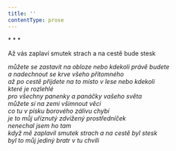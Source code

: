 ```yaml
---
title: ''
contentType: prose
---
```


\* \* \*

Až vás zaplaví smutek strach a na cestě bude stesk

_můžete se zastavit na obloze nebo kdekoli právě budete  
a nadechnout se krve všeho přítomného  
až po cestě přijdete na to místo v lese nebo kdekoli  
které je rozlehlé  
pro všechny panenky a panáčky vašeho světa  
můžete si na zemi všimnout věci  
co tu v písku borového zálivu chybí  
je to můj uříznutý zdvižený prostředníček  
nenechal jsem ho tam  
když mě zaplavil smutek strach a na cestě byl stesk  
byl to můj jediný bratr v tu chvíli_
